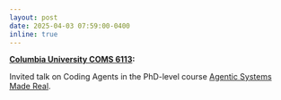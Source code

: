 ```yaml
---
layout: post
date: 2025-04-03 07:59:00-0400
inline: true
---
```


**[Columbia University COMS 6113](https://w6113.github.io/):**

Invited talk on Coding Agents in the PhD-level course [Agentic Systems Made Real](https://w6113.github.io/).
